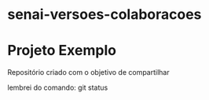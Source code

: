 # senai-versoes-colaboracoes

# Projeto Exemplo
Repositório criado com o objetivo de compartilhar 

lembrei do comando: git status
